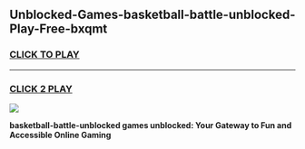 
## Unblocked-Games-basketball-battle-unblocked-Play-Free-bxqmt
<h3>
<a href="https://premium76.site?title=basketball-battle-unblocked&ref=21A">CLICK TO PLAY</a></h3>
<hr>

<h3>
<a href="https://premium76.site?title=basketball-battle-unblocked&ref=21A">CLICK 2 PLAY</a>
  
</h3>

<a href="https://premium76.site?title=basketball-battle-unblocked&ref=21A"><img src="https://clearcache.store/games.png"></a>


**basketball-battle-unblocked games unblocked: Your Gateway to Fun and Accessible Online Gaming**

